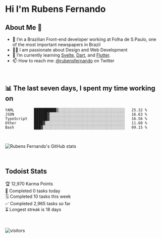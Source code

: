 # Hi I'm Rubens Fernando

## About Me 🚀

- 🌱 I’m a Brazilian Front-end developer working at Folha de S.Paulo, one of the most important newspapers in Brazil
- 👨‍💻 I am passionate about Design and Web Development
- 📖 I’m currently learning [Svelte](https://svelte.dev/), [Dart](https://dart.dev/), and [Flutter](https://flutter.dev/).
- 📫 How to reach me: [@rubensfernando](https://twitter.com/rubensfernando) on Twitter

<br />

## 📊 The last seven days, I spent my time working on

<!--START_SECTION:waka-->
```text
YAML         ██████████▒░░░░░░░░░░░░░░░░░░░░░░░░░░░░░░   25.32 % 
JSON         ██████▓░░░░░░░░░░░░░░░░░░░░░░░░░░░░░░░░░░   16.63 % 
TypeScript   ██████▓░░░░░░░░░░░░░░░░░░░░░░░░░░░░░░░░░░   16.56 % 
Other        ████▓░░░░░░░░░░░░░░░░░░░░░░░░░░░░░░░░░░░░   11.60 % 
Bash         ███▓░░░░░░░░░░░░░░░░░░░░░░░░░░░░░░░░░░░░░   09.15 % 
```
<!--END_SECTION:waka-->

<br />

![Rubens Fernando's GitHub stats](https://github-readme-stats.vercel.app/api?username=rubensfernando&show_icons=true&hide_border=true)

<br />

## Todoist Stats

<!-- TODO-IST:START -->
🏆  12,970 Karma Points           
🌸  Completed 0 tasks today           
🗓  Completed 10 tasks this week           
✅  Completed 2,965 tasks so far           
⏳  Longest streak is 18 days
<!-- TODO-IST:END -->

<br>

![visitors](https://visitor-badge.laobi.icu/badge?page_id=rubensfernando.rubensfernando)
